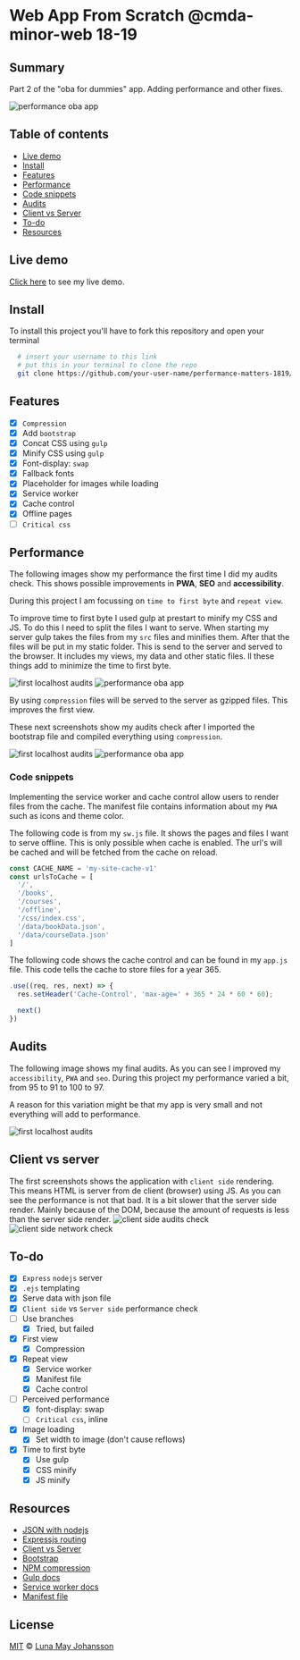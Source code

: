 # Web App From Scratch @cmda-minor-web 18-19

## Summary
Part 2 of the "oba for dummies" app. Adding performance and other fixes.

![performance oba app](/img/localhost-audits2.png)

## Table of contents
- [Live demo](#Live-demo)
- [Install](#Install)
- [Features](#Features)
- [Performance](#Performance)
- [Code snippets](#Code-snippets)
- [Audits](#Audits)
- [Client vs Server](#Cient-vs-server)
- [To-do](#To-do)
- [Resources](#Resources)

## Live demo
[Click here](https://maybuzz.github.io/...) to see my live demo.

## Install
To install this project you'll have to fork this repository and open your terminal
```bash
  # insert your username to this link
  # put this in your terminal to clone the repo
  git clone https://github.com/your-user-name/performance-matters-1819/
```

## Features
- [x] `Compression`
- [x] Add `bootstrap`
- [x] Concat CSS using `gulp`
- [x] Minify CSS using `gulp`
- [x] Font-display: `swap`
- [x] Fallback fonts
- [x] Placeholder for images while loading
- [x] Service worker
- [x] Cache control
- [x] Offline pages
- [ ] `Critical css`

## Performance
The following images show my performance the first time I did my audits check. This shows possible improvements in **PWA**, **SEO** and **accessibility**.

During this project I am focussing on `time to first byte` and `repeat view`.

To improve time to first byte I used gulp at prestart to minify my CSS and JS. To do this I need to split the files I want to serve. When starting my server gulp takes the files from my `src` files and minifies them. After that the files will be put in my static folder. This is send to the server and served to the browser. It includes my views, my data and other static files. ll these things add to minimize the time to first byte.

![first localhost audits](/img/localhost-audits.png)
![performance oba app](/img/localhost-network.png)

By using `compression` files will be served to the server as gzipped files. This improves the first view.

These next screenshots show my audits check after I imported the bootstrap file and compiled everything using `compression`.

![first localhost audits](/img/localhost-audits2.png)
![performance oba app](/img/compression-network2.png)

### Code snippets
Implementing the service worker and cache control allow users to render files from the cache. The manifest file contains information about my `PWA` such as icons and theme color.

The following code is from my `sw.js` file. It shows the pages and files I want to serve offline. This is only possible when cache is enabled. The url's will be cached and will be fetched from the cache on reload.

```js
const CACHE_NAME = 'my-site-cache-v1'
const urlsToCache = [
  '/',
  '/books',
  '/courses',
  '/offline',
  '/css/index.css',
  '/data/bookData.json',
  '/data/courseData.json'
]
```

The following code shows the cache control and can be found in my `app.js` file. This code tells the cache to store files for a year 365.

```js
.use((req, res, next) => {
  res.setHeader('Cache-Control', 'max-age=' + 365 * 24 * 60 * 60);  

  next()
})
```

## Audits
The following image shows my final audits.  As you can see I improved my `accessibility`, `PWA` and `seo`. During this project my performance varied a bit, from 95 to 91 to 100 to 97.

A reason for this variation might be that my app is very small and not everything will add to performance.

![first localhost audits](/img/final-audits.png)

## Client vs server
The first screenshots shows the application with `client side` rendering. This means HTML is server from de client (browser) using JS. As you can see the performance is not that bad. It is a bit slower that the server side render. Mainly because of the DOM, because the amount of requests is less than the server side render.
![client side audits check](/img/client-audits.png)
![client side network check](/img/client-network.png)

## To-do
- [x] `Express` `nodejs` server   
- [x] `.ejs` templating   
- [x] Serve data with json file   
- [x] `Client side` vs `Server side` performance check   
- [ ] Use branches   
  - [x] Tried, but failed
- [x] First view
  - [x] Compression
- [x] Repeat view
  - [x] Service worker
  - [x] Manifest file
  - [x] Cache control
- [ ] Perceived performance
  - [x] font-display: swap
  - [ ] `Critical css`, inline
- [x] Image loading
    - [x] Set width to image (don't cause reflows)
- [x] Time to first byte
  - [x] Use gulp
  - [x] CSS minify
  - [x] JS minify

## Resources
- [JSON with nodejs](https://stackoverflow.com/questions/12703098/how-to-get-a-json-file-in-express-js-and-display-in-view)   
- [Expressjs routing](http://expressjs.com/en/api.html#req.params)
- [Client vs Server](https://medium.com/@benjburkholder/javascript-seo-server-side-rendering-vs-client-side-rendering-bc06b8ca2383)
- [Bootstrap](https://getbootstrap.com/docs/4.3/getting-started/download/)
- [NPM compression](https://www.npmjs.com/package/compression)
- [Gulp docs](https://gulpjs.com/docs/en/getting-started/creating-tasks)
- [Service worker docs](https://developers.google.com/web/fundamentals/primers/service-workers/)
- [Manifest file](https://developers.google.com/web/fundamentals/codelabs/your-first-pwapp/)

## License
[MIT](LICENSE) © [Luna May Johansson](https://github.com/maybuzz)
